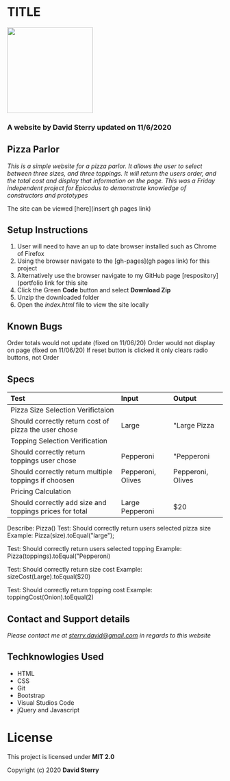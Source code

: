 # TITLE 
<img src="https://github.com/Dave-Sterry.png" width="200px" height="auto">

### A website by David Sterry updated on 11/6/2020

## Pizza Parlor

_This is a simple website for a pizza parlor. It allows the user to select between three sizes, and three toppings. It will return the users order, and the total cost and display that information on the page. This was a Friday independent project for Epicodus to demonstrate knowledge of constructors and prototypes_

The site can be viewed [here](insert gh pages link)

## Setup Instructions
1. User will need to have an up to date browser installed such as Chrome of Firefox
2. Using the browser navigate to the [gh-pages](gh pages link) for this project
2. Alternatively use the browser navigate to my GitHub page [respository](portfolio link for this site
3. Click the Green **Code** button and select **Download Zip**
4. Unzip the downloaded folder
5. Open the _index.html_ file to view the site locally

## Known Bugs
Order totals would not update (fixed on 11/06/20)
Order would not display on page (fixed on 11/06/20)
If reset button is clicked it only clears radio buttons, not Order
## Specs
| Test | Input | Output |
|:-------------|:-------------------------| :--------------|
| Pizza Size Selection Verifictaion |||
| Should correctly return cost of pizza the user chose | Large | "Large Pizza |
| Topping Selection Verification |||
| Should correctly return toppings user chose | Pepperoni | "Pepperoni |
| Should correctly return multiple toppings if choosen | Pepperoni, Olives | Pepperoni, Olives |
| Pricing Calculation |||
| Should correctly add size and toppings prices for total | Large Pepperoni | $20 |

Describe: Pizza()
Test: Should correctly return users selected pizza size
Example: Pizza(size).toEqual("large");

Test: Should correctly return users selected topping
Example: Pizza(toppings).toEqual("Pepperoni)

Test: Should correctly return size cost
Example: sizeCost(Large).toEqual($20)

Test: Should correctly return topping cost
Example: toppingCost(Onion).toEqual(2)
## Contact and Support details

_Please contact me at sterry.david@gmail.com in regards to this website_

## Techknowlogies Used

* HTML
* CSS
* Git
* Bootstrap
* Visual Studios Code
* jQuery and Javascript


# License

This project is licensed under **MIT 2.0**

Copyright (c) 2020 **David Sterry**
